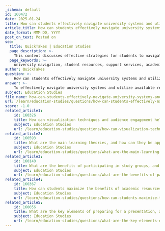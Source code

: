 ```yaml
---
_schema: default
id: 160472
date: 2025-01-24
title: How can students effectively navigate university systems and utilize available resources?
article_title: How can students effectively navigate university systems and utilize available resources?
date_format: MMM DD, YYYY
post_on_text: Posted on
seo:
  title: QuickTakes | Education Studies
  page_description: >-
    This content discusses effective strategies for students to navigate university systems and utilize available resources for enhancing academic performance and personal growth.
  page_keywords: >-
    university navigation, student resources, support services, academic advising, career services, study groups, engagement with faculty, time management, academic success center, personal growth
author: QuickTakes
question: >-
    How can students effectively navigate university systems and utilize available resources?
answer: >-
    To effectively navigate university systems and utilize available resources, students can adopt several strategies that enhance their academic experience and personal growth. Here are some key approaches:\n\n1. **Utilizing Support Services**: Most universities provide a range of support services designed to help students transition smoothly into university life. This includes orientation programs, workshops, and resources specifically tailored for first-year students. For example, some institutions offer a "transition sheet" that outlines what to expect during the initial days, weeks, and months, along with contact details for various support services. Engaging with these resources can significantly ease the transition.\n\n2. **Engaging with Faculty and Peers**: Building relationships with professors and fellow students is crucial for a successful university experience. Students should take advantage of office hours, participate in class discussions, and join study groups. This engagement not only enhances learning but also provides valuable insights and support as students navigate their studies.\n\n3. **Academic Success Center**: Many universities have an Academic Success Center that offers free services such as workshops, one-on-one tutoring, and Supplemental Instruction (SI) for historically challenging courses. These resources are designed to help students develop effective study strategies and improve their academic performance.\n\n4. **Academic Advising**: Academic advisors are essential for guiding students through their educational journey. They assist with navigating program requirements, selecting courses, and making informed decisions about majors. Regular meetings with an academic advisor can help students stay on track and make the most of their university experience.\n\n5. **Career Services**: Career Services provide support for students' professional development, including career counseling, job search strategies, and resources tailored to help students achieve their career goals. Utilizing these services can help students prepare for life after university and connect with potential employers.\n\n6. **Participating in Study Groups**: Joining or forming study groups can enhance understanding of course material and provide a support network. Collaborative learning allows students to share knowledge, clarify doubts, and motivate each other.\n\n7. **Accessing Academic Resources**: Students should familiarize themselves with the various academic resources available on campus, such as libraries, online databases, and research centers. These resources can aid in information retrieval and enhance learning outcomes.\n\n8. **Time Management and Self-Regulation**: Developing effective time management skills is crucial for balancing academic responsibilities with personal needs. Students should create structured yet flexible study schedules that accommodate their learning styles and commitments.\n\nBy actively engaging with these strategies and resources, students can navigate university systems more effectively, leading to improved academic performance and a more fulfilling university experience.
subject: Education Studies
file_name: how-can-students-effectively-navigate-university-systems-and-utilize-available-resources.md
url: /learn/education-studies/questions/how-can-students-effectively-navigate-university-systems-and-utilize-available-resources
score: -1.0
related_article1:
    id: 160326
    title: How can visualization techniques and audience engagement help overcome presentation anxiety?
    subject: Education Studies
    url: /learn/education-studies/questions/how-can-visualization-techniques-and-audience-engagement-help-overcome-presentation-anxiety
related_article2:
    id: 160593
    title: What are the main learning theories, and how can they be applied to enhance the educational experience?
    subject: Education Studies
    url: /learn/education-studies/questions/what-are-the-main-learning-theories-and-how-can-they-be-applied-to-enhance-the-educational-experience
related_article3:
    id: 160140
    title: What are the benefits of participating in study groups, and how can they enhance learning?
    subject: Education Studies
    url: /learn/education-studies/questions/what-are-the-benefits-of-participating-in-study-groups-and-how-can-they-enhance-learning
related_article4:
    id: 160367
    title: How can students maximize the benefits of academic resources such as libraries and online platforms?
    subject: Education Studies
    url: /learn/education-studies/questions/how-can-students-maximize-the-benefits-of-academic-resources-such-as-libraries-and-online-platforms
related_article5:
    id: 160056
    title: What are the key elements of preparing for a presentation, and how can they help in delivering effectively?
    subject: Education Studies
    url: /learn/education-studies/questions/what-are-the-key-elements-of-preparing-for-a-presentation-and-how-can-they-help-in-delivering-effectively
---
```


&nbsp;